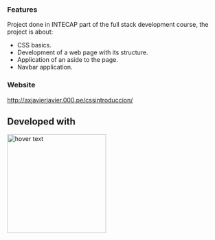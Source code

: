### Features
Project done in INTECAP part of the full stack development course, the project is about:
- CSS basics.
- Development of a web page with its structure.
- Application of an aside to the page.
- Navbar application.

### Website

http://axjavierjavier.000.pe/cssintroduccion/

## Developed with
<p>
        <img src="https://i0.wp.com/css-tricks.com/wp-content/uploads/2021/01/html5-css3.jpg?resize=498%2C249&ssl=1" width="230" title="hover text">
</p>


